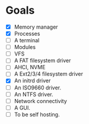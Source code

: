 # Goals

- [x] Memory manager
- [x] Processes
- [ ] A terminal
- [ ] Modules
- [ ] VFS
- [ ] A FAT filesystem driver
- [ ] AHCI, NVME
- [ ] A Ext2/3/4 filesystem driver
- [x] An initrd driver
- [ ] An ISO9660 driver.
- [ ] An NTFS driver.
- [ ] Network connectivity
- [ ] A GUI.
- [ ] To be self hosting.